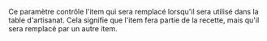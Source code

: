 Ce paramètre contrôle l'item qui sera remplacé lorsqu'il sera utilisé dans la table d'artisanat. Cela signifie que l'item fera partie de la recette, mais qu'il sera remplacé par un autre item.
